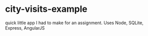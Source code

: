 # city-visits-example
quick little app I had to make for an assignment. Uses Node, SQLite, Express, AngularJS
